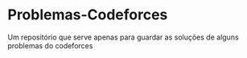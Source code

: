 # Problemas-Codeforces
Um repositório que serve apenas para guardar as soluções de alguns problemas do codeforces
